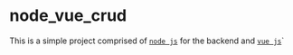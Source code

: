 # node_vue_crud

This is a simple project comprised of [`node js`]() for the backend and [`vue js`]()`

